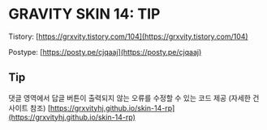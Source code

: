 # GRAVITY SKIN 14: TIP

Tistory:
[https://grxvity.tistory.com/104](https://grxvity.tistory.com/104)

Postype:
[https://posty.pe/cjqaaj](https://posty.pe/cjqaaj)

## Tip

댓글 영역에서 답글 버튼이 출력되지 않는 오류를 수정할 수 있는 코드 제공 (자세한 건 사이트 참조)
[https://grxvityhj.github.io/skin-14-rp](https://grxvityhj.github.io/skin-14-rp)
